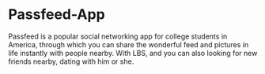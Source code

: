 # Passfeed-App
Passfeed is a popular social networking app for college students in America, through which you can share the wonderful feed and pictures in life instantly with people nearby. With LBS, and you can also looking for new friends nearby, dating with him or she.
